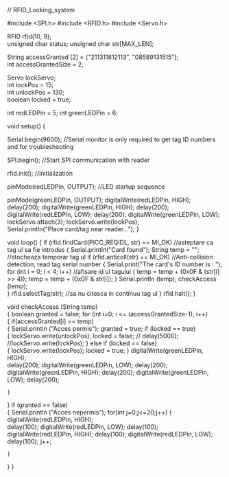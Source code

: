 // RFID_Locking_system

#include <SPI.h> 
#include <RFID.h>
#include <Servo.h> 

RFID rfid(10, 9);        
unsigned char status; 
unsigned char str[MAX_LEN];  

String accessGranted [2] = {"211311812113", "08589131515"};  
int accessGrantedSize = 2;                                

Servo lockServo;                
int lockPos = 15;               
int unlockPos = 130;            
boolean locked = true;

int redLEDPin = 5;
int greenLEDPin = 6;

void setup() 
{ 
  
  Serial.begin(9600);     //Serial monitor is only required to get tag ID numbers and for troubleshooting
 
 SPI.begin();            //Start SPI communication with reader

rfid.init();            //initialization 

pinMode(redLEDPin, OUTPUT);     //LED startup sequence
  
  pinMode(greenLEDPin, OUTPUT);
  digitalWrite(redLEDPin, HIGH);
  delay(200);
  digitalWrite(greenLEDPin, HIGH);
  delay(200);
  digitalWrite(redLEDPin, LOW);
  delay(200);
  digitalWrite(greenLEDPin, LOW);
  lockServo.attach(3);
  lockServo.write(lockPos);         
  Serial.println("Place card/tag near reader...");
} 

void loop() 
{ 
  if (rfid.findCard(PICC_REQIDL, str) == MI_OK)   //asteptare ca tag ul sa fie introdus
  { 
    Serial.println("Card found"); 
    String temp = "";                             //stocheaza temporar tag ul
    if (rfid.anticoll(str) == MI_OK)              //Anti-collision detection, read tag serial number 
    { 
      Serial.print("The card's ID number is : "); 
      for (int i = 0; i < 4; i++)                 //afisare id ul tagului
      { 
        temp = temp + (0x0F & (str[i] >> 4)); 
        temp = temp + (0x0F & str[i]); 
      } 
      Serial.println (temp);
      checkAccess (temp);     
    } 
    rfid.selectTag(str); //sa nu citesca in continuu tag ul
  }
  rfid.halt();
}

void checkAccess (String temp)    
{
  boolean granted = false;
  for (int i=0; i <= (accessGrantedSize-1); i++)    
  {
    if(accessGranted[i] == temp)            
    {
      Serial.println ("Acces permis");
      granted = true;
      if (locked == true)         
      {
          lockServo.write(unlockPos);
          locked = false;
        //  delay(5000);
      //lockServo.write(lockPos);
      }
      else if (locked == false)   
      {
          lockServo.write(lockPos);
          locked = true;
      }
      digitalWrite(greenLEDPin, HIGH);    
      delay(200);
      digitalWrite(greenLEDPin, LOW);
      delay(200);
      digitalWrite(greenLEDPin, HIGH);
      delay(200);
      digitalWrite(greenLEDPin, LOW);
      delay(200);
      
    }
  }
  if (granted == false)     
  {
    Serial.println ("Acces nepermis");
    for(int j=0;j<=20;j++)
    {
      digitalWrite(redLEDPin, HIGH);      
    delay(100);
    digitalWrite(redLEDPin, LOW);
    delay(100);
    digitalWrite(redLEDPin, HIGH);
    delay(100);
    digitalWrite(redLEDPin, LOW);
    delay(100);
    j++;

    }
    
   
  }
}
